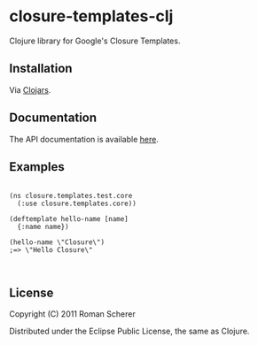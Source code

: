 
# closure-templates-clj

Clojure library for Google's Closure Templates.

## Installation

Via [Clojars](http://clojars.org/closure-templates-clj).

## Documentation

The API documentation is available [here](http://r0man.github.com/closure-templates-clj).

## Examples
<pre> <code>
(ns closure.templates.test.core
  (:use closure.templates.core))

(deftemplate hello-name [name]
  {:name name})

(hello-name \"Closure\")
;=> \"Hello Closure\"
</pre> </code>

## License

Copyright (C) 2011 Roman Scherer

Distributed under the Eclipse Public License, the same as Clojure.
